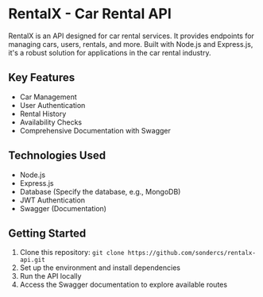 # RentalX - Car Rental API

RentalX is an API designed for car rental services. It provides endpoints for managing cars, users, rentals, and more. Built with Node.js and Express.js, it's a robust solution for applications in the car rental industry.

## Key Features

- Car Management
- User Authentication
- Rental History
- Availability Checks
- Comprehensive Documentation with Swagger

## Technologies Used

- Node.js
- Express.js
- Database (Specify the database, e.g., MongoDB)
- JWT Authentication
- Swagger (Documentation)

## Getting Started

1. Clone this repository: `git clone https://github.com/sondercs/rentalx-api.git`
2. Set up the environment and install dependencies
3. Run the API locally
4. Access the Swagger documentation to explore available routes

